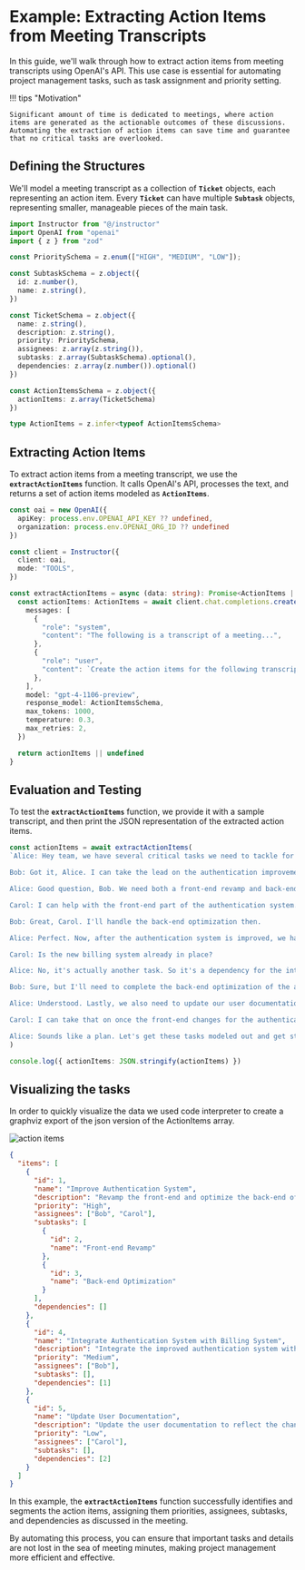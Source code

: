 # Example: Extracting Action Items from Meeting Transcripts

In this guide, we'll walk through how to extract action items from meeting transcripts using OpenAI's API. This use case is essential for automating project management tasks, such as task assignment and priority setting.

!!! tips "Motivation"

    Significant amount of time is dedicated to meetings, where action items are generated as the actionable outcomes of these discussions. Automating the extraction of action items can save time and guarantee that no critical tasks are overlooked.

## Defining the Structures

We'll model a meeting transcript as a collection of **`Ticket`** objects, each representing an action item. Every **`Ticket`** can have multiple **`Subtask`** objects, representing smaller, manageable pieces of the main task.

```ts
import Instructor from "@/instructor"
import OpenAI from "openai"
import { z } from "zod"

const PrioritySchema = z.enum(["HIGH", "MEDIUM", "LOW"]);

const SubtaskSchema = z.object({
  id: z.number(),
  name: z.string(),
})

const TicketSchema = z.object({
  name: z.string(),
  description: z.string(),
  priority: PrioritySchema,
  assignees: z.array(z.string()),
  subtasks: z.array(SubtaskSchema).optional(),
  dependencies: z.array(z.number()).optional()
})

const ActionItemsSchema = z.object({
  actionItems: z.array(TicketSchema)
})

type ActionItems = z.infer<typeof ActionItemsSchema>
```

## Extracting Action Items

To extract action items from a meeting transcript, we use the **`extractActionItems`** function. It calls OpenAI's API, processes the text, and returns a set of action items modeled as **`ActionItems`**.

```ts
const oai = new OpenAI({
  apiKey: process.env.OPENAI_API_KEY ?? undefined,
  organization: process.env.OPENAI_ORG_ID ?? undefined
})

const client = Instructor({
  client: oai,
  mode: "TOOLS",
})

const extractActionItems = async (data: string): Promise<ActionItems | undefined> => {
  const actionItems: ActionItems = await client.chat.completions.create({
    messages: [
      {
        "role": "system",
        "content": "The following is a transcript of a meeting...",
      },
      {
        "role": "user",
        "content": `Create the action items for the following transcript: ${data}`,
      },
    ],
    model: "gpt-4-1106-preview",
    response_model: ActionItemsSchema,
    max_tokens: 1000,
    temperature: 0.3,
    max_retries: 2,
  })

  return actionItems || undefined
}
```

## Evaluation and Testing

To test the **`extractActionItems`** function, we provide it with a sample transcript, and then print the JSON representation of the extracted action items.

```ts
const actionItems = await extractActionItems(
`Alice: Hey team, we have several critical tasks we need to tackle for the upcoming release. First, we need to work on improving the authentication system. It's a top priority.

Bob: Got it, Alice. I can take the lead on the authentication improvements. Are there any specific areas you want me to focus on?

Alice: Good question, Bob. We need both a front-end revamp and back-end optimization. So basically, two sub-tasks.

Carol: I can help with the front-end part of the authentication system.

Bob: Great, Carol. I'll handle the back-end optimization then.

Alice: Perfect. Now, after the authentication system is improved, we have to integrate it with our new billing system. That's a medium priority task.

Carol: Is the new billing system already in place?

Alice: No, it's actually another task. So it's a dependency for the integration task. Bob, can you also handle the billing system?

Bob: Sure, but I'll need to complete the back-end optimization of the authentication system first, so it's dependent on that.

Alice: Understood. Lastly, we also need to update our user documentation to reflect all these changes. It's a low-priority task but still important.

Carol: I can take that on once the front-end changes for the authentication system are done. So, it would be dependent on that.

Alice: Sounds like a plan. Let's get these tasks modeled out and get started.`
)

console.log({ actionItems: JSON.stringify(actionItems) })
```

## Visualizing the tasks

In order to quickly visualize the data we used code interpreter to create a graphviz export of the json version of the ActionItems array.

![action items](action_items.png)

```json
{
  "items": [
    {
      "id": 1,
      "name": "Improve Authentication System",
      "description": "Revamp the front-end and optimize the back-end of the authentication system",
      "priority": "High",
      "assignees": ["Bob", "Carol"],
      "subtasks": [
        {
          "id": 2,
          "name": "Front-end Revamp"
        },
        {
          "id": 3,
          "name": "Back-end Optimization"
        }
      ],
      "dependencies": []
    },
    {
      "id": 4,
      "name": "Integrate Authentication System with Billing System",
      "description": "Integrate the improved authentication system with the new billing system",
      "priority": "Medium",
      "assignees": ["Bob"],
      "subtasks": [],
      "dependencies": [1]
    },
    {
      "id": 5,
      "name": "Update User Documentation",
      "description": "Update the user documentation to reflect the changes in the authentication system",
      "priority": "Low",
      "assignees": ["Carol"],
      "subtasks": [],
      "dependencies": [2]
    }
  ]
}
```

In this example, the **`extractActionItems`** function successfully identifies and segments the action items, assigning them priorities, assignees, subtasks, and dependencies as discussed in the meeting.

By automating this process, you can ensure that important tasks and details are not lost in the sea of meeting minutes, making project management more efficient and effective.
